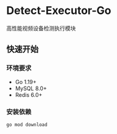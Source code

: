 # Detect-Executor-Go

高性能视频设备检测执行模块

## 快速开始

### 环境要求
- Go 1.19+
- MySQL 8.0+
- Redis 6.0+

### 安装依赖
```bash
go mod download